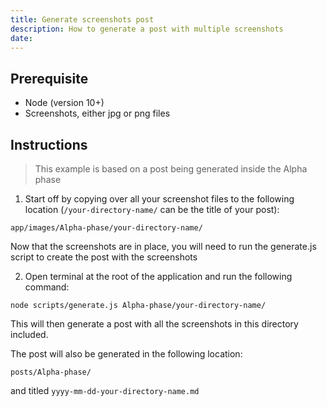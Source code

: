 ```yaml
---
title: Generate screenshots post
description: How to generate a post with multiple screenshots
date:
---
```


## Prerequisite
* Node (version 10+)
* Screenshots, either jpg or png files

## Instructions

> This example is based on a post being generated inside the Alpha phase

1. Start off by copying over all your screenshot files to the following location (`/your-directory-name/` can be the title of your post):

`app/images/Alpha-phase/your-directory-name/`

Now that the screenshots are in place, you will need to run the generate.js script to create the post with the screenshots

2. Open terminal at the root of the application and run the following command:

`node scripts/generate.js Alpha-phase/your-directory-name/`

This will then generate a post with all the screenshots in this directory included.

The post will also be generated in the following location:

`posts/Alpha-phase/`

and titled `yyyy-mm-dd-your-directory-name.md`